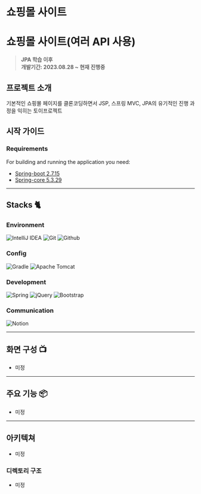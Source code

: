 ﻿# 쇼핑몰 사이트

# 쇼핑몰 사이트(여러 API 사용)
> **JPA 학습 이후** <br/> **개발기간: 2023.08.28 ~ 현재 진행중**

## 프로젝트 소개

기본적인 쇼핑몰 페이지를 클론코딩하면서 JSP, 스프링 MVC, JPA의 유기적인 진행 과정을 익히는 토이프로젝트
## 시작 가이드
### Requirements
For building and running the application you need:

- [Spring-boot 2.7.15](https://mvnrepository.com/artifact/org.springframework.boot/spring-boot/2.7.15)
- [Spring-core 5.3.29](https://mvnrepository.com/artifact/org.springframework/spring-core/5.3.29)


---

## Stacks 🐈

### Environment
![IntelliJ IDEA](https://img.shields.io/badge/IntelliJIDEA-000000.svg?style=for-the-badge&logo=intellij-idea&logoColor=white)
![Git](https://img.shields.io/badge/Git-F05032?style=for-the-badge&logo=Git&logoColor=white)
![Github](https://img.shields.io/badge/GitHub-181717?style=for-the-badge&logo=GitHub&logoColor=white)

### Config
<!-- ![npm](https://img.shields.io/badge/npm-CB3837?style=for-the-badge&logo=npm&logoColor=white)         -->
![Gradle](https://img.shields.io/badge/Gradle-02303A.svg?style=for-the-badge&logo=Gradle&logoColor=white)
![Apache Tomcat](https://img.shields.io/badge/apache%20tomcat-%23F8DC75.svg?style=for-the-badge&logo=apache-tomcat&logoColor=black)

### Development
![Spring](https://img.shields.io/badge/spring-%236DB33F.svg?style=for-the-badge&logo=spring&logoColor=white)
![jQuery](https://img.shields.io/badge/jquery-%230769AD.svg?style=for-the-badge&logo=jquery&logoColor=white)
![Bootstrap](https://img.shields.io/badge/Bootstrap-7952B3?style=for-the-badge&logo=Bootstrap&logoColor=white)

<!-- ![Material UI](https://img.shields.io/badge/Material%20UI-007FFF?style=for-the-badge&logo=MUI&logoColor=white) -->

### Communication
![Notion](https://img.shields.io/badge/Notion-000000?style=for-the-badge&logo=Notion&logoColor=white)
<!-- ![Slack](https://img.shields.io/badge/Slack-4A154B?style=for-the-badge&logo=Slack&logoColor=white)

![GoogleMeet](https://img.shields.io/badge/GoogleMeet-00897B?style=for-the-badge&logo=Google%20Meet&logoColor=white) -->

---
## 화면 구성 📺

[//]: # (|                                                                      메인 페이지                                                                       |                                                                         작성 페이지                                                                          |)

[//]: # (|:-------------------------------------------------------------------------------------------------------------------------------------------------:|:-------------------------------------------------------------------------------------------------------------------------------------------------------:|)

[//]: # (|  <img width="329" height="250" src="https://raw.githubusercontent.com/sonjiseokk/Basic_Notice/main/src/main/resources/static/github/main.png"/>   | <img width="329" height="250" src="https://raw.githubusercontent.com/sonjiseokk/Basic_Notice/main/src/main/resources/static/github/content_write.png"/> |  )

[//]: # (|                                                                      게시물 페이지                                                                      |                                                                         로그인 페이지                                                                         |  )

[//]: # (| <img width="329" height="250" src="https://raw.githubusercontent.com/sonjiseokk/Basic_Notice/main/src/main/resources/static/github/content.png"/> |     <img width="329" height="250" src="https://raw.githubusercontent.com/sonjiseokk/Basic_Notice/main/src/main/resources/static/github/login.png"/>     |)
- 미정
---
## 주요 기능 📦

[//]: # (### ⭐️ 게시물 작성 기능)

[//]: # (- 사진과 함께 게시물을 업로드하는 기능)

[//]: # (- 추후 더 많은 사진과 여러 편의 기능들을 제공할 예정)

[//]: # ()
[//]: # (### ⭐️ 회원 기능)

[//]: # (- 이메일, 이름, 비밀번호로 회원가입이 가능)

[//]: # (- 추후 이메일 인증을 통한 가입 방식을 도입할 예정)
- 미정

---
## 아키텍쳐
- 미정

### 디렉토리 구조
- 미정